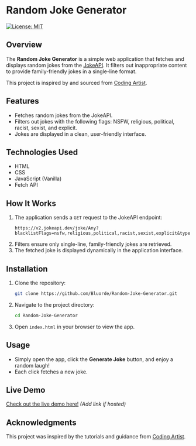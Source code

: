 # Random Joke Generator  
[![License: MIT](https://img.shields.io/badge/License-MIT-blue.svg)](LICENSE)  

## Overview  
The **Random Joke Generator** is a simple web application that fetches and displays random jokes from the [JokeAPI](https://v2.jokeapi.dev). It filters out inappropriate content to provide family-friendly jokes in a single-line format.  

This project is inspired by and sourced from [Coding Artist](https://www.codingartistweb.com).  

## Features  
- Fetches random jokes from the JokeAPI.  
- Filters out jokes with the following flags: NSFW, religious, political, racist, sexist, and explicit.  
- Jokes are displayed in a clean, user-friendly interface.  

## Technologies Used  
- HTML  
- CSS  
- JavaScript (Vanilla)  
- Fetch API  

## How It Works  
1. The application sends a `GET` request to the JokeAPI endpoint:  
   ```plaintext  
   https://v2.jokeapi.dev/joke/Any?blacklistFlags=nsfw,religious,political,racist,sexist,explicit&type=single  
   ```  
2. Filters ensure only single-line, family-friendly jokes are retrieved.  
3. The fetched joke is displayed dynamically in the application interface.  

## Installation  
1. Clone the repository:  
   ```bash  
   git clone https://github.com/Bluorde/Random-Joke-Generator.git  
   ```  
2. Navigate to the project directory:  
   ```bash  
   cd Random-Joke-Generator  
   ```  
3. Open `index.html` in your browser to view the app.  

## Usage  
- Simply open the app, click the **Generate Joke** button, and enjoy a random laugh!  
- Each click fetches a new joke.  

## Live Demo  
[Check out the live demo here!](#) *(Add link if hosted)*  

## Acknowledgments  
This project was inspired by the tutorials and guidance from [Coding Artist](https://www.codingartistweb.com).